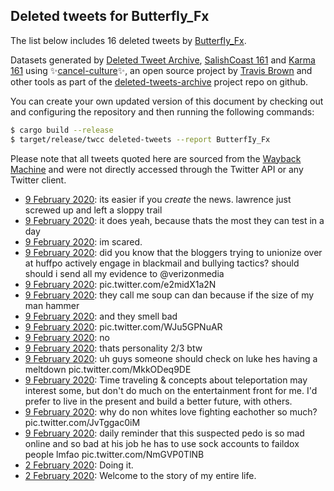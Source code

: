 ## Deleted tweets for ButterfIy_Fx

The list below includes 16 deleted tweets by
[ButterfIy_Fx](https://twitter.com/ButterfIy_Fx).



Datasets generated by [Deleted Tweet Archive](https://twitter.com/deletedtweet161), 
[SalishCoast 161](https://twitter.com/SalishCoastA) and [Karma 161](https://twitter.com/KarmaOneSixOne) 
using ✨[cancel-culture](https://github.com/travisbrown/cancel-culture)✨, an open source project by 
[Travis Brown](https://twitter.com/travisbrown) and other tools as part of the 
[deleted-tweets-archive](https://github.com/salcoast/deleted-tweets-archive/) project repo on github.

You can create your own updated version of this document by checking out and configuring the
repository and then running the following commands:

```bash
$ cargo build --release
$ target/release/twcc deleted-tweets --report ButterfIy_Fx
```

Please note that all tweets quoted here are sourced from the
[Wayback Machine](https://web.archive.org) and were not directly accessed through the Twitter API or
any Twitter client.

* [ 9 February 2020](https://web.archive.org/web/20200209230001/https://twitter.com/ButterfIy_Fx/status/1226639793322446851): its easier if you *create* the news. lawrence just screwed up and left a sloppy trail
* [ 9 February 2020](https://web.archive.org/web/20200209224811/https://twitter.com/ButterfIy_Fx/status/1226637388463714306): it does yeah, because thats the most they can test in a day
* [ 9 February 2020](https://web.archive.org/web/20200209224942/https://twitter.com/ButterfIy_Fx/status/1226636870735388672): im scared.
* [ 9 February 2020](https://web.archive.org/web/20200209224133/https://twitter.com/ButterfIy_Fx/status/1226635718568665088): did you know that the bloggers trying to unionize over at huffpo actively engage in blackmail and bullying tactics? should should i send all my evidence to  @verizonmedia
* [ 9 February 2020](https://web.archive.org/web/20200209223739/https://twitter.com/ButterfIy_Fx/status/1226626253177970688): pic.twitter.com/e2midX1a2N
* [ 9 February 2020](https://web.archive.org/web/20200209220436/https://twitter.com/ButterfIy_Fx/status/1226625768723243009): they call me soup can dan because if the size of my man hammer
* [ 9 February 2020](https://web.archive.org/web/20200209214343/https://twitter.com/ButterfIy_Fx/status/1226622309869457410): and they smell bad
* [ 9 February 2020](https://web.archive.org/web/20200209220049/https://twitter.com/ButterfIy_Fx/status/1226621189637931014): pic.twitter.com/WJu5GPNuAR
* [ 9 February 2020](https://web.archive.org/web/20200209213125/https://twitter.com/ButterfIy_Fx/status/1226617941871013888): no
* [ 9 February 2020](https://web.archive.org/web/20200209221021/https://twitter.com/ButterfIy_Fx/status/1226606580084416513): thats personality 2/3 btw
* [ 9 February 2020](https://web.archive.org/web/20200209221021/https://twitter.com/ButterfIy_Fx/status/1226606580084416513): uh guys someone should check on luke hes having a meltdown pic.twitter.com/MkkODeq9DE
* [ 9 February 2020](https://web.archive.org/web/20200209202637/https://twitter.com/ButterfIy_Fx/status/1226598821465149440): Time traveling & concepts about teleportation may interest some, but don't do much on the entertainment front for me. I'd prefer to live in the present and build a better future, with others.
* [ 9 February 2020](https://web.archive.org/web/20200209214343/https://twitter.com/ButterfIy_Fx/status/1226622309869457410): why do non whites love fighting eachother so much? pic.twitter.com/JvTggac0iM
* [ 9 February 2020](https://web.archive.org/web/20200209224133/https://twitter.com/ButterfIy_Fx/status/1226635718568665088): daily reminder that this suspected pedo is so mad online and so bad at his job he has to use sock accounts to faildox people lmfao pic.twitter.com/NmGVP0TlNB
* [ 2 February 2020](https://web.archive.org/web/20200203212731/https://twitter.com/ButterfIy_Fx/status/1223845518553440257): Doing it.
* [ 2 February 2020](https://web.archive.org/web/20200202191504/https://twitter.com/ButterfIy_Fx/status/1223845463280873473): Welcome to the story of my entire life.
